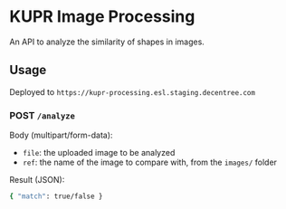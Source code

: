 # KUPR Image Processing

An API to analyze the similarity of shapes in images.

## Usage

Deployed to ```https://kupr-processing.esl.staging.decentree.com```

### POST `/analyze`

Body (multipart/form-data):

- `file`: the uploaded image to be analyzed
- `ref`: the name of the image to compare with, from the `images/` folder

Result (JSON):

```bash
{ "match": true/false }
```
